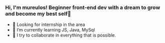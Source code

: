### Hi, I'm mureulos! Beginner front-end dev with a dream to grow and become my best self👋


- 🔭 Looking for internship in the area
- 🌱 I’m currently learning JS, Java, MySql
- 👯 I try to collaborate in everything that is possible.

<!--
**Mureulos/Mureulos** is a ✨ _special_ ✨ repository because its `README.md` (this file) appears on your GitHub profile.

A little bit about me:
